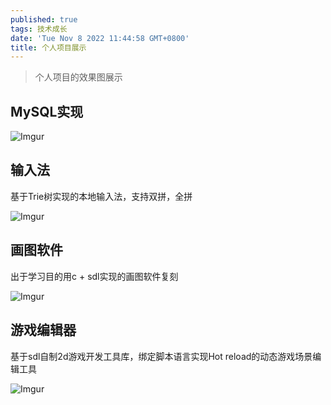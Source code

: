 ```yaml
---
published: true
tags: 技术成长
date: 'Tue Nov 8 2022 11:44:58 GMT+0800'
title: 个人项目展示
---
```

> 个人项目的效果图展示

## MySQL实现
 
![Imgur](https://tva1.sinaimg.cn/large/008vxvgGgy1h8bjn1o4exg30qm0rothz.gif)

## 输入法
 
 基于Trie树实现的本地输入法，支持双拼，全拼
 
![Imgur](https://i.imgur.com/5B6dpmC.gif)

 
## 画图软件
 
 出于学习目的用c + sdl实现的画图软件复刻
 
 ![Imgur](https://i.imgur.com/1s0WBAb.gif)
 
## 游戏编辑器
 
 基于sdl自制2d游戏开发工具库，绑定脚本语言实现Hot reload的动态游戏场景编辑工具
 
 ![Imgur](https://i.imgur.com/LbG6wr0.gif)
